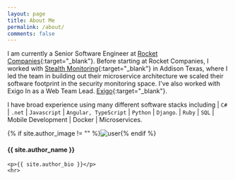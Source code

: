 ```yaml
---
layout: page
title: About Me
permalink: /about/
comments: false
---
```


I am currently a Senior Software Engineer at [Rocket Companies](https://www.rocketcompanies.com/){:target="_blank"}. Before starting at Rocket Companies, I worked with [Stealth Monitoring](https://www.stealthmonitoring.com/){:target="_blank"} in Addison Texas, where I led the team in building out their microservice architecture we scaled their software footprint in the security monitoring space. I've also worked with Exigo In as a Web Team Lead. [Exigo](http://exigo.com/){:target="_blank"}.

I have broad experience using many different software stacks including | `C#` | `.net` | `Javascript` | `Angular, TypeScript` | `Python` | `Django`. | `Ruby` | `SQL` | Mobile Development | Docker | Microservices.


<div class="profile {% if page.featured == true %} featured {% endif %}">
    {% if site.author_image != "" %}<img src="{{ site.author_image }}" class="profileimage" alt="user">{% endif %}
    <h4>{{ site.author_name }}</h4>
    
    <p>{{ site.author_bio }}</p>
    <hr>
</div>




